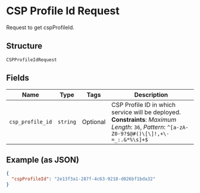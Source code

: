 
# CSP Profile Id Request

Request to get cspProfileId.

## Structure

`CSPProfileIdRequest`

## Fields

| Name | Type | Tags | Description |
|  --- | --- | --- | --- |
| `csp_profile_id` | `string` | Optional | CSP Profile ID in which service will be deployed.<br>**Constraints**: *Maximum Length*: `36`, *Pattern*: `^[a-zA-Z0-9?$@#()\[\]!,+\-=_:.&*%\s]+$` |

## Example (as JSON)

```json
{
  "cspProfileId": "2e13f3a1-287f-4c63-9218-d026bf1bda32"
}
```

